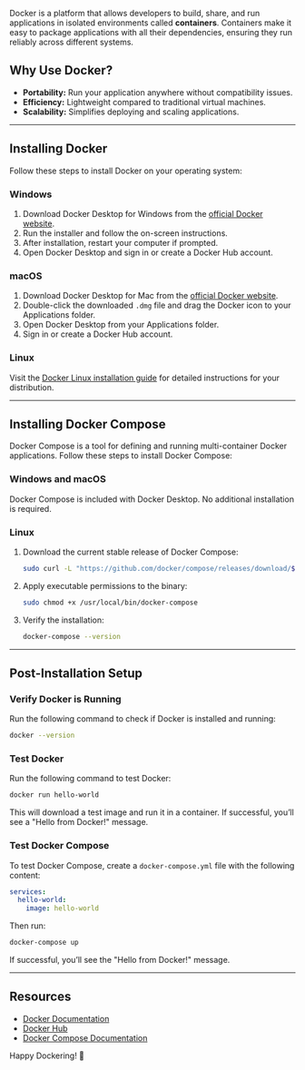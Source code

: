 Docker is a platform that allows developers to build, share, and run applications in isolated environments called **containers**. Containers make it easy to package applications with all their dependencies, ensuring they run reliably across different systems.

## Why Use Docker?
- **Portability:** Run your application anywhere without compatibility issues.
- **Efficiency:** Lightweight compared to traditional virtual machines.
- **Scalability:** Simplifies deploying and scaling applications.

---

## Installing Docker

Follow these steps to install Docker on your operating system:

### Windows
1. Download Docker Desktop for Windows from the [official Docker website](https://www.docker.com/products/docker-desktop).
2. Run the installer and follow the on-screen instructions.
3. After installation, restart your computer if prompted.
4. Open Docker Desktop and sign in or create a Docker Hub account.

### macOS
1. Download Docker Desktop for Mac from the [official Docker website](https://www.docker.com/products/docker-desktop).
2. Double-click the downloaded `.dmg` file and drag the Docker icon to your Applications folder.
3. Open Docker Desktop from your Applications folder.
4. Sign in or create a Docker Hub account.

### Linux

Visit the [Docker Linux installation guide](https://docs.docker.com/engine/install/) for detailed instructions for your distribution.

---

## Installing Docker Compose

Docker Compose is a tool for defining and running multi-container Docker applications. Follow these steps to install Docker Compose:

### Windows and macOS
Docker Compose is included with Docker Desktop. No additional installation is required.

### Linux
1. Download the current stable release of Docker Compose:
   ```bash
   sudo curl -L "https://github.com/docker/compose/releases/download/$(curl -s https://api.github.com/repos/docker/compose/releases/latest | grep -oP '"tag_name": "\K[^"]+')/docker-compose-$(uname -s)-$(uname -m)" -o /usr/local/bin/docker-compose
   ```
2. Apply executable permissions to the binary:
   ```bash
   sudo chmod +x /usr/local/bin/docker-compose
   ```
3. Verify the installation:
   ```bash
   docker-compose --version
   ```

---

## Post-Installation Setup

### Verify Docker is Running
Run the following command to check if Docker is installed and running:
```bash
docker --version
```

### Test Docker
Run the following command to test Docker:
```bash
docker run hello-world
```
This will download a test image and run it in a container. If successful, you’ll see a "Hello from Docker!" message.

### Test Docker Compose
To test Docker Compose, create a `docker-compose.yml` file with the following content:
```yaml
services:
  hello-world:
    image: hello-world
```
Then run:
```bash
docker-compose up
```
If successful, you’ll see the "Hello from Docker!" message.

---

## Resources
- [Docker Documentation](https://docs.docker.com/)
- [Docker Hub](https://hub.docker.com/)
- [Docker Compose Documentation](https://docs.docker.com/compose/)

Happy Dockering! 🚀

